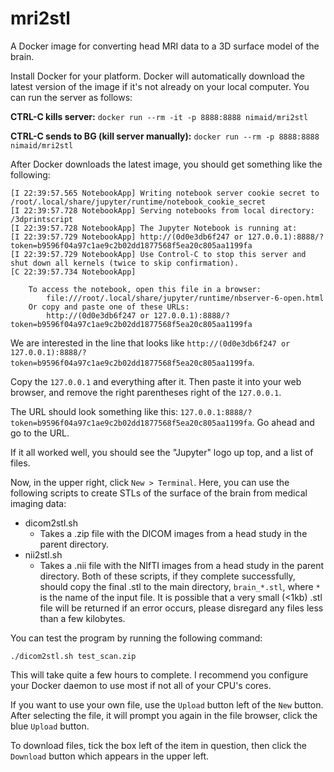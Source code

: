 # mri2stl
A Docker image for converting head MRI data to a 3D surface model of the brain.

Install Docker for your platform. Docker will automatically download the latest version of the image if it's not already on your local computer. You can run the server as follows:

**CTRL-C kills server:** `docker run --rm -it -p 8888:8888 nimaid/mri2stl`

**CTRL-C sends to BG (kill server manually):** `docker run --rm -p 8888:8888 nimaid/mri2stl`

After Docker downloads the latest image, you should get something like the following:
```
[I 22:39:57.565 NotebookApp] Writing notebook server cookie secret to /root/.local/share/jupyter/runtime/notebook_cookie_secret
[I 22:39:57.728 NotebookApp] Serving notebooks from local directory: /3dprintscript
[I 22:39:57.728 NotebookApp] The Jupyter Notebook is running at:
[I 22:39:57.729 NotebookApp] http://(0d0e3db6f247 or 127.0.0.1):8888/?token=b9596f04a97c1ae9c2b02dd1877568f5ea20c805aa1199fa
[I 22:39:57.729 NotebookApp] Use Control-C to stop this server and shut down all kernels (twice to skip confirmation).
[C 22:39:57.734 NotebookApp]

    To access the notebook, open this file in a browser:
        file:///root/.local/share/jupyter/runtime/nbserver-6-open.html
    Or copy and paste one of these URLs:
        http://(0d0e3db6f247 or 127.0.0.1):8888/?token=b9596f04a97c1ae9c2b02dd1877568f5ea20c805aa1199fa
```
We are interested in the line that looks like `http://(0d0e3db6f247 or 127.0.0.1):8888/?token=b9596f04a97c1ae9c2b02dd1877568f5ea20c805aa1199fa`.

Copy the `127.0.0.1` and everything after it. Then paste it into your web browser, and remove the right parentheses right of the `127.0.0.1`.

The URL should look something like this: `127.0.0.1:8888/?token=b9596f04a97c1ae9c2b02dd1877568f5ea20c805aa1199fa`. Go ahead and go to the URL.

If it all worked well, you should see the "Jupyter" logo up top, and a list of files.


Now, in the upper right, click `New > Terminal`. Here, you can use the following scripts to create STLs of the surface of the brain from medical imaging data:
* dicom2stl.sh
  * Takes a .zip file with the DICOM images from a head study in the parent directory.
* nii2stl.sh
  * Takes a .nii file with the NIfTI images from a head study in the parent directory.
Both of these scripts, if they complete successfully, should copy the final .stl to the main directory, `brain_*.stl`, where `*` is the name of the input file. It is possible that a very small (<1kb) .stl file will be returned if an error occurs, please disregard any files less than a few kilobytes.

You can test the program by running the following command:

`./dicom2stl.sh test_scan.zip`

This will take quite a few hours to complete. I recommend you configure your Docker daemon to use most if not all of your CPU's cores.

If you want to use your own file, use the `Upload` button left of the `New` button. After selecting the file, it will prompt you again in the file browser, click the blue `Upload` button.

To download files, tick the box left of the item in question, then click the `Download` button which appears in the upper left.